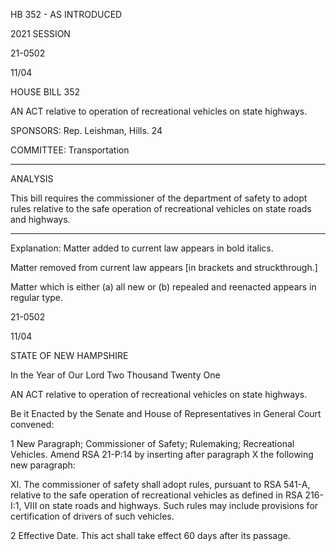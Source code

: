  HB 352 - AS INTRODUCED

 

 

2021 SESSION

 21-0502

 11/04

 

HOUSE BILL 352

 

AN ACT relative to operation of recreational vehicles on state highways.

 

SPONSORS: Rep. Leishman, Hills. 24

 

COMMITTEE: Transportation

 

-----------------------------------------------------------------

 

ANALYSIS

 

 This bill requires the commissioner of the department of safety to adopt rules relative to the safe operation of recreational vehicles on state roads and highways.

 

- - - - - - - - - - - - - - - - - - - - - - - - - - - - - - - - - - - - - - - - - - - - - - - - - - - - - - - - - - - - - - - - - - - - - - - - - - - 

 

Explanation: Matter added to current law appears in bold italics.

 Matter removed from current law appears [in brackets and struckthrough.]

 Matter which is either (a) all new or (b) repealed and reenacted appears in regular type.

 21-0502

 11/04

 

STATE OF NEW HAMPSHIRE

 

In the Year of Our Lord Two Thousand Twenty One

 

AN ACT relative to operation of recreational vehicles on state highways.

 

Be it Enacted by the Senate and House of Representatives in General Court convened:

 

 1 New Paragraph; Commissioner of Safety; Rulemaking; Recreational Vehicles. Amend RSA 21-P:14 by inserting after paragraph X the following new paragraph:

 XI. The commissioner of safety shall adopt rules, pursuant to RSA 541-A, relative to the safe operation of recreational vehicles as defined in RSA 216-I:1, VIII on state roads and highways. Such rules may include provisions for certification of drivers of such vehicles.

 2 Effective Date. This act shall take effect 60 days after its passage.

